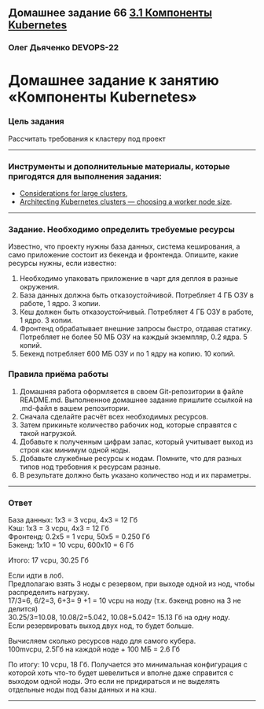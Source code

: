 ## Домашнее задание 66 [3.1 Компоненты Kubernetes](https://github.com/netology-code/kuber-homeworks/blob/main/3.1/3.1.md)

### Олег Дьяченко DEVOPS-22

# Домашнее задание к занятию «Компоненты Kubernetes»

### Цель задания

Рассчитать требования к кластеру под проект

------

### Инструменты и дополнительные материалы, которые пригодятся для выполнения задания:

- [Considerations for large clusters](https://kubernetes.io/docs/setup/best-practices/cluster-large/),
- [Architecting Kubernetes clusters — choosing a worker node size](https://learnk8s.io/kubernetes-node-size).

------

### Задание. Необходимо определить требуемые ресурсы
Известно, что проекту нужны база данных, система кеширования, а само приложение состоит из бекенда и фронтенда. Опишите, какие ресурсы нужны, если известно:

1. Необходимо упаковать приложение в чарт для деплоя в разные окружения. 
2. База данных должна быть отказоустойчивой. Потребляет 4 ГБ ОЗУ в работе, 1 ядро. 3 копии. 
3. Кеш должен быть отказоустойчивый. Потребляет 4 ГБ ОЗУ в работе, 1 ядро. 3 копии. 
4. Фронтенд обрабатывает внешние запросы быстро, отдавая статику. Потребляет не более 50 МБ ОЗУ на каждый экземпляр, 0.2 ядра. 5 копий. 
5. Бекенд потребляет 600 МБ ОЗУ и по 1 ядру на копию. 10 копий.

### Правила приёма работы

1. Домашняя работа оформляется в своем Git-репозитории в файле README.md. Выполненное домашнее задание пришлите ссылкой на .md-файл в вашем репозитории.
2. Сначала сделайте расчёт всех необходимых ресурсов.
3. Затем прикиньте количество рабочих нод, которые справятся с такой нагрузкой.
4. Добавьте к полученным цифрам запас, который учитывает выход из строя как минимум одной ноды. 
5. Добавьте служебные ресурсы к нодам. Помните, что для разных типов нод требовния к ресурсам разные. 
6. В результате должно быть указано количество нод и их параметры.

----

### Ответ

База данных: 1х3 = 3 vcpu, 4х3 = 12 Гб  
Кэш: 1х3 = 3 vcpu, 4х3 = 12 Гб  
Фронтенд: 0.2х5 = 1 vcpu, 50х5 = 0.250 Гб  
Бэкенд: 1х10 = 10 vcpu, 600х10 = 6 Гб

Итого: 17 vcpu, 30.25 Гб

Если идти в лоб.    
Предполагаю взять 3 ноды с резервом, при выходе одной из нод, чтобы распределить нагрузку.  
17/3=6, 6/2=3, 6+3= 9 +1 = 10 vcpu на ноду (т.к. бэкенд ровно на 3 не делится)  
30.25/3=10.08, 10.08/2=5.042, 10.08+5.042= 15.13 Гб на одну ноду.  
Если резервировать выход двух нод, то будет больше.

Вычисляем сколько ресурсов надо для самого кубера.  
100mvcpu, 2.5Гб на каждой ноде + 100 МБ = 2.6 Гб

По итогу: 10 vcpu, 18 Гб. Получается это минимальная конфигурация с которой хоть что-то будет шевелиться и вполне даже справится с выходом одной ноды. Это если не придираться и не выделять отдельные ноды под базы данных и на кэш. 

---

